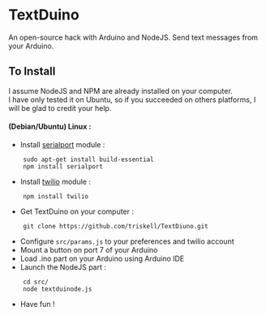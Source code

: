 TextDuino
=========

An open-source hack with Arduino and NodeJS. Send text messages from your Arduino.


To Install
----------

I assume NodeJS and NPM are already installed on your computer.  
I have only tested it on Ubuntu, so if you succeeded on others platforms, I will be glad to credit your help.

#### (Debian/Ubuntu) Linux :

* Install [serialport](https://github.com/JayBeavers/Reflecta) module :  
```
	sudo apt-get install build-essential  
	npm install serialport
```
* Install [twilio](http://twilioinc.wpengine.com/2013/03/introducing-the-twilio-module-for-node-js.html) module :  
```
	npm install twilio
```
* Get TextDuino on your computer :  
```
	git clone https://github.com/triskell/TextDiuno.git
```
* Configure ```src/params.js``` to your preferences and twilio account
* Mount a button on port 7 of your Arduino
* Load .ino part on your Arduino using Arduino IDE
* Launch the NodeJS part :   
```
	cd src/ 
	node textduinode.js
```	
* Have fun !
